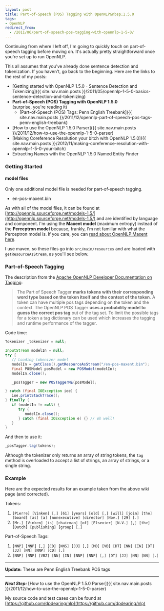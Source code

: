 ```yaml
---
layout: post
title: Part-of-Speech (POS) Tagging with OpenNLP&nbsp;1.5.0
tags:
- OpenNLP
redirect_from:
  - /2011/06/part-of-speech-pos-tagging-with-opennlp-1-5-0/
---
```

Continuing from where I left off, I'm going to quickly touch on part-of-speech tagging before moving on.  It's actually pretty straightforward once you're set up to run OpenNLP.  

<!--more-->

This all assumes that you've already done sentence detection and tokenization.  If you haven't, go back to the beginning.  Here are the links to the rest of my posts:

- [Getting started with OpenNLP 1.5.0 - Sentence Detection and Tokenizing]({{ site.nav.main.posts }}/2011/05/opennlp-1-5-0-basics-sentence-detection-and-tokenizing)
- **Part-of-Speech (POS) Tagging with OpenNLP 1.5.0** (surprise, you're reading it)
  - [Part-of-Speech (POS) Tags: Penn English Treebank]({{ site.nav.main.posts }}/2011/12/opennlp-part-of-speech-pos-tags-penn-english-treebank)
- [How to use the OpenNLP 1.5.0 Parser]({{ site.nav.main.posts }}/2011/12/how-to-use-the-opennlp-1-5-0-parser)
- [Making Coreference Resolution your bitch with OpenNLP 1.5.0]({{ site.nav.main.posts }}/2012/11/making-coreference-resolution-with-opennlp-1-5-0-your-bitch)
- Extracting Names with the OpenNLP 1.5.0 Named Entity Finder

### Getting Started

#### model files
Only one additional model file is needed for part-of-speech tagging.

- en-pos-maxent.bin

As with all of the model files, it can be found at [http://opennlp.sourceforge.net/models-1.5/](http://opennlp.sourceforge.net/models-1.5/) and are identified by language and component.  I'm using the **Maxent model** (maximum entropy) instead of the **Perceptron model** because, frankly, I'm not familiar with  what the Perceptron model is.  If you care, you can [read about OpenNLP Maxent here](http://maxent.sourceforge.net/about.html).

I use maven, so these files go into `src/main/resources` and are loaded with `getResourceAsStream`, as you'll see below.

### Part-of-Speech Tagging
The description from the [Apache OpenNLP Developer Documentation on Tagging](https://opennlp.apache.org/docs/1.5.3/manual/opennlp.html#tools.postagger.tagging):
> The Part of Speech Tagger **marks tokens with their corresponding word type based on the token itself and the context of the token**. A token can have multiple pos tags depending on the token and the context. The OpenNLP POS Tagger **uses a probability model to guess the correct pos tag** out of the tag set. To limit the possible tags for a token a tag dictionary can be used which increases the tagging and runtime performance of the tagger.

Code time:
```java
Tokenizer _tokenizer = null;

InputStream modelIn = null;
try {
   // Loading tokenizer model
   modelIn = getClass().getResourceAsStream("/en-pos-maxent.bin");
   final POSModel posModel = new POSModel(modelIn);
   modelIn.close();

   _posTagger = new POSTaggerME(posModel);

} catch (final IOException ioe) {
   ioe.printStackTrace();
} finally {
   if (modelIn != null) {
      try {
         modelIn.close();
      } catch (final IOException e) {} // oh well!
   }
}
```

And then to use it:
```java
_posTagger.tag(tokens);
```
Although the tokenizer only returns an array of string tokens, the `tag` method is overloaded to accept a list of strings, an array of strings, or a single string.

### Example
Here are the expected results for an example taken from the above wiki page (and corrected).

Tokens:
1. `[Pierre] [Vinken] [,] [61] [years] [old] [,] [will] [join] [the] [board] [as] [a] [nonexecutive] [director] [Nov.] [29] [.]`
1. `[Mr.] [Vinken] [is] [chairman] [of] [Elsevier] [N.V.] [,] [the] [Dutch] [publishing] [group] [.]`

Part-of-Speech Tags:
1. `[NNP] [NNP] [,] [CD] [NNS] [JJ] [,] [MD] [VB] [DT] [NN] [IN] [DT] [JJ] [NN] [NNP] [CD] [.]`
1. `[NNP] [NNP] [VBZ] [NN] [IN] [NNP] [NNP] [,] [DT] [JJ] [NN] [NN] [.]`

---

**Update:** These are Penn English Treebank POS tags

---

**_Next Step:_** [How to use the OpenNLP 1.5.0 Parser]({{ site.nav.main.posts }}/2011/12/how-to-use-the-opennlp-1-5-0-parser)

My source code and test cases can be found at [https://github.com/dpdearing/nlp](https://github.com/dpdearing/nlp)
